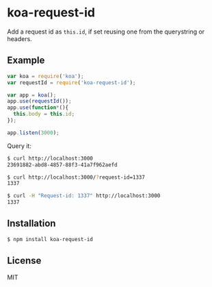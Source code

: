
# koa-request-id

  Add a request id as `this.id`, if set reusing one from the querystring or
  headers.

## Example

```js
var koa = require('koa');
var requestId = require('koa-request-id');

var app = koa();
app.use(requestId());
app.use(function*(){
  this.body = this.id;
});

app.listen(3000);
```

Query it:

```bash
$ curl http://localhost:3000
23691882-abd8-4857-88f3-41a7f962aefd

$ curl http://localhost:3000/?request-id=1337
1337

$ curl -H "Request-id: 1337" http://localhost:3000
1337
```

## Installation

```bash
$ npm install koa-request-id
```

## License

  MIT